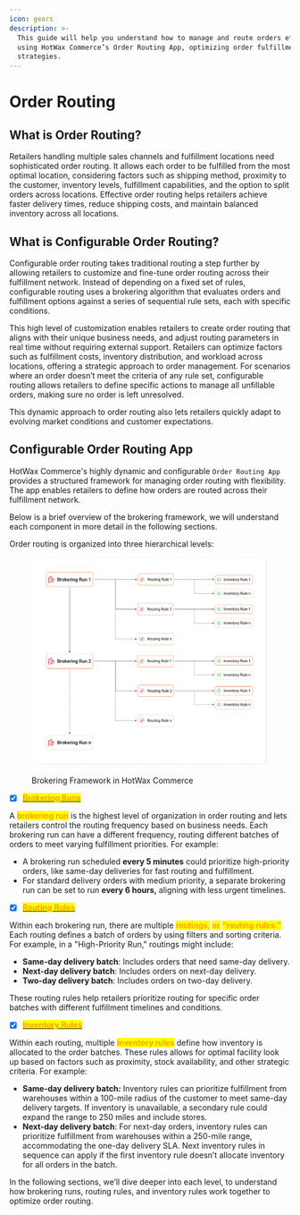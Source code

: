 ```yaml
---
icon: gears
description: >-
  This guide will help you understand how to manage and route orders efficiently
  using HotWax Commerce’s Order Routing App, optimizing order fulfillment
  strategies.
---
```


# Order Routing

## What is Order Routing?

Retailers handling multiple sales channels and fulfillment locations need sophisticated order routing. It allows each order to be fulfilled from the most optimal location, considering factors such as shipping method, proximity to the customer, inventory levels, fulfillment capabilities, and the option to split orders across locations. Effective order routing helps retailers achieve faster delivery times, reduce shipping costs, and maintain balanced inventory across all locations.

## What is Configurable Order Routing?

Configurable order routing takes traditional routing a step further by allowing retailers to customize and fine-tune order routing across their fulfillment network. Instead of depending on a fixed set of rules, configurable routing uses a brokering algorithm that evaluates orders and fulfillment options against a series of sequential rule sets, each with specific conditions.

This high level of customization enables retailers to create order routing that aligns with their unique business needs, and adjust routing parameters in real time without requiring external support. Retailers can optimize factors such as fulfillment costs, inventory distribution, and workload across locations, offering a strategic approach to order management. For scenarios where an order doesn’t meet the criteria of any rule set, configurable routing allows retailers to define specific actions to manage all unfillable orders, making sure no order is left unresolved.

This dynamic approach to order routing also lets retailers quickly adapt to evolving market conditions and customer expectations.

## Configurable Order Routing App

HotWax Commerce's highly dynamic and configurable `Order Routing App` provides a structured framework for managing order routing with flexibility. The app enables retailers to define how orders are routed across their fulfillment network.

Below is a brief overview of the brokering framework, we will understand each component in more detail in the following sections.

Order routing is organized into three hierarchical levels:

<div data-full-width="false">

<figure><img src="../.gitbook/assets/routingframework.png" alt=""><figcaption><p>Brokering Framework in HotWax Commerce</p></figcaption></figure>

</div>

* [x] [<mark style="color:orange;">**Brokering Runs**</mark>](brokeringruns.md)

A <mark style="color:orange;">**brokering run**</mark> is the highest level of organization in order routing and lets retailers control the routing frequency based on business needs. Each brokering run can have a different frequency, routing different batches of orders to meet varying fulfillment priorities. For example:

* A brokering run scheduled **every 5 minutes** could prioritize high-priority orders, like same-day deliveries for fast routing and fulfillment.
* For standard delivery orders with medium priority, a separate brokering run can be set to run **every 6 hours,** aligning with less urgent timelines.

<!---->

* [x] [<mark style="color:orange;">**Routing Rules**</mark>](routings.md)

Within each brokering run, there are multiple <mark style="color:orange;">**routings**</mark><mark style="color:orange;">,</mark> <mark style="color:orange;">**or**</mark> <mark style="color:orange;">**“routing rules.”**</mark> Each routing defines a batch of orders by using filters and sorting criteria. For example, in a "High-Priority Run," routings might include:

* **Same-day delivery batch**: Includes orders that need same-day delivery.
* **Next-day delivery batch**: Includes orders on next-day delivery.
* **Two-day delivery batch**: Includes orders on two-day delivery.

These routing rules help retailers prioritize routing for specific order batches with different fulfillment timelines and conditions.

* [x] [<mark style="color:orange;">**Inventory Rules**</mark>](rules.md)

Within each routing, multiple <mark style="color:orange;">**inventory rules**</mark> define how inventory is allocated to the order batches. These rules allows for optimal facility look up based on factors such as proximity, stock availability, and other strategic criteria. For example:

* **Same-day delivery batch**_**:**_ Inventory rules can prioritize fulfillment from warehouses within a 100-mile radius of the customer to meet same-day delivery targets. If inventory is unavailable, a secondary rule could expand the range to 250 miles and include stores.
* **Next-day delivery batch**: For next-day orders, inventory rules can prioritize fulfillment from warehouses within a 250-mile range, accommodating the one-day delivery SLA. Next inventory rules in sequence can apply if the first inventory rule doesn’t allocate inventory for all orders in the batch.

In the following sections, we’ll dive deeper into each level, to understand how brokering runs, routing rules, and inventory rules work together to optimize order routing.
